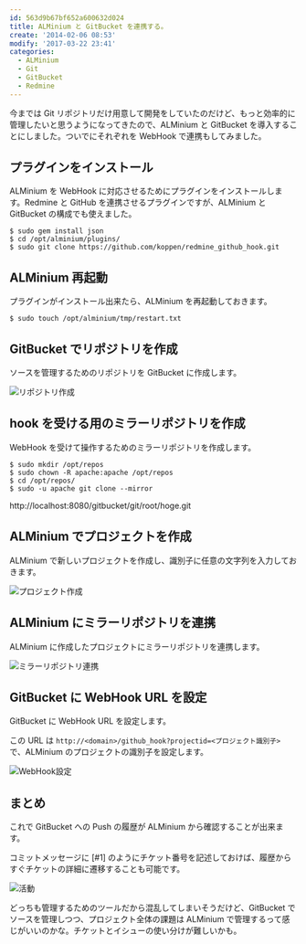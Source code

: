 ```yaml
---
id: 563d9b67bf652a600632d024
title: ALMinium と GitBucket を連携する。
create: '2014-02-06 08:53'
modify: '2017-03-22 23:41'
categories:
  - ALMinium
  - Git
  - GitBucket
  - Redmine
---
```


今までは Git リポジトリだけ用意して開発をしていたのだけど、もっと効率的に管理したいと思うようになってきたので、ALMinium と GitBucket を導入することにしました。ついでにそれぞれを WebHook で連携もしてみました。

## プラグインをインストール

ALMinium を WebHook に対応させるためにプラグインをインストールします。Redmine と GitHub を連携させるプラグインですが、ALMinium と GitBucket の構成でも使えました。

```
$ sudo gem install json
$ cd /opt/alminium/plugins/
$ sudo git clone https://github.com/koppen/redmine_github_hook.git
```

<!-- more -->

## ALMinium 再起動

プラグインがインストール出来たら、ALMinium を再起動しておきます。

```
$ sudo touch /opt/alminium/tmp/restart.txt
```

## GitBucket でリポジトリを作成

ソースを管理するためのリポジトリを GitBucket に作成します。

![リポジトリ作成](/images/2014/02/06/0001.png)

## hook を受ける用のミラーリポジトリを作成

WebHook を受けて操作するためのミラーリポジトリを作成します。

```
$ sudo mkdir /opt/repos
$ sudo chown -R apache:apache /opt/repos
$ cd /opt/repos/
$ sudo -u apache git clone --mirror
```

http://localhost:8080/gitbucket/git/root/hoge.git

## ALMinium でプロジェクトを作成

ALMinium で新しいプロジェクトを作成し、識別子に任意の文字列を入力しておきます。

![プロジェクト作成](/images/2014/02/06/0002.png)

## ALMinium にミラーリポジトリを連携

ALMinium に作成したプロジェクトにミラーリポジトリを連携します。

![ミラーリポジトリ連携](/images/2014/02/06/0003.png)

## GitBucket に WebHook URL を設定

GitBucket に WebHook URL を設定します。

この URL は `http://<domain>/github_hook?projectid=<プロジェクト識別子>` で、ALMinium のプロジェクトの識別子を設定します。

![WebHook設定](/images/2014/02/06/0004.png)

## まとめ

これで GitBucket への Push の履歴が ALMinium から確認することが出来ます。

コミットメッセージに [#1] のようにチケット番号を記述しておけば、履歴からすぐチケットの詳細に遷移することも可能です。

![活動](/images/2014/02/06/0005.png)

どっちも管理するためのツールだから混乱してしまいそうだけど、GitBucket でソースを管理しつつ、プロジェクト全体の課題は ALMinium で管理するって感じがいいのかな。チケットとイシューの使い分けが難しいかも。
